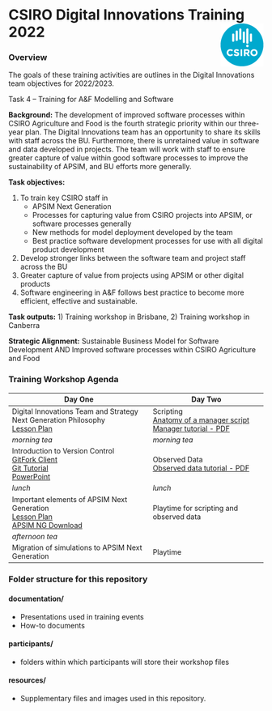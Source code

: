# CSIRO Digital Innovations Training 2022 <img align="right" src="resources/CSIRO.png">


### Overview

The goals of these training activities are outlines in the Digital Innovations team objectives for 2022/2023.

Task 4 – Training for A&F Modelling and Software

**Background:** The development of improved software processes within CSIRO Agriculture and Food is the fourth strategic priority within our three-year plan.  The Digital Innovations team has an opportunity to share its skills with staff across the BU.  Furthermore, there is unretained value in software and data developed in projects.  The team will work with staff to ensure greater capture of value within good software processes to improve the sustainability of APSIM, and BU efforts more generally.

**Task objectives:**
1) To train key CSIRO staff in 
	* APSIM Next Generation
	* Processes for capturing value from CSIRO projects into APSIM, or software processes generally
	* New methods for model deployment developed by the team
	* Best practice software development processes for use with all digital product development
2) Develop stronger links between the software team and project staff across the BU
3) Greater capture of value from projects using APSIM or other digital products
4) Software engineering in A&F follows best practice to become more efficient, effective and sustainable.

**Task outputs:** 1) Training workshop in Brisbane, 2) Training workshop in Canberra

**Strategic Alignment:** Sustainable Business Model for Software Development AND Improved software processes within CSIRO Agriculture and Food

### Training Workshop Agenda



| Day One | Day Two |
| ------- | ------- |
| Digital Innovations Team and Strategy <br /> Next Generation Philosophy <br /> [Lesson Plan](https://github.com/CSIRO-Digital-Innovations/Training/blob/main/lessonplans/APSIMNGPhilosophy.md) | Scripting <br> [Anatomy of a manager script](https://apsimnextgeneration.netlify.app/usage/writemanagerscript/) <br> [Manager tutorial - PDF](https://builds.apsim.info/api/nextgen/docs/Manager.pdf)|
| *morning tea* | *morning tea* |
| Introduction to Version Control <br /> 	[GitFork Client](https://git-fork.com/) <br /> 	[Git Tutorial](https://github.com/CSIRO-Digital-Innovations/Training/blob/main/documentation/Git%20Training.docx) <br /> [PowerPoint](https://github.com/CSIRO-Digital-Innovations/Training/blob/main/documentation/Git%20Training.pptx) | Observed Data <br/> [Observed data tutorial - PDF](https://builds.apsim.info/api/nextgen/docs/PredictedObserved.pdf)|
| *lunch* | *lunch* |
| Important elements of APSIM Next Generation  <br />	[Lesson Plan](https://github.com/CSIRO-Digital-Innovations/Training/blob/main/lessonplans/ImportantElementsofAPSIMNG.md) 	<br /> [APSIM NG Download](https://www.apsim.info/download-apsim/) | Playtime for scripting and observed data |
| *afternoon tea* | |
| Migration of simulations to APSIM Next Generation | Playtime|



### Folder structure for this repository

#### documentation/

- Presentations used in training events
- How-to documents

#### participants/
- folders within which participants will store their workshop files

#### resources/

- Supplementary files and images used in this repository.



